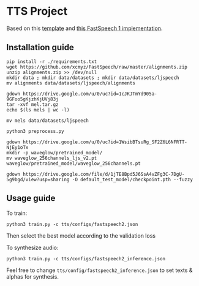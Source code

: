 # TTS Project

Based on this [template](https://github.com/WrathOfGrapes/asr_project_template) and [this FastSpeech 1 implementation](https://github.com/xcmyz/FastSpeech).

## Installation guide

```
pip install -r ./requirements.txt
wget https://github.com/xcmyz/FastSpeech/raw/master/alignments.zip
unzip alignments.zip >> /dev/null
mkdir data ; mkdir data/datasets ; mkdir data/datasets/ljspeech
mv alignments data/datasets/ljspeech/alignments

gdown https://drive.google.com/u/0/uc?id=1cJKJTmYd905a-9GFoo5gKjzhKjUVj83j
tar -xvf mel.tar.gz
echo $(ls mels | wc -l)

mv mels data/datasets/ljspeech

python3 preprocess.py

gdown https://drive.google.com/u/0/uc?id=1WsibBTsuRg_SF2Z6L6NFRTT-NjEy1oTx
mkdir -p waveglow/pretrained_model/
mv waveglow_256channels_ljs_v2.pt waveglow/pretrained_model/waveglow_256channels.pt

gdown https://drive.google.com/file/d/1jTE8Bpd5J6SsA4vZFg3C-7DgU-5g9bgd/view?usp=sharing -O default_test_model/checkpoint.pth --fuzzy

```

## Usage guide

To train:
```shell
python3 train.py -c tts/configs/fastspeech2.json
```
Then select the best model according to the validation loss


To synthesize audio:
```
python3 train.py -c tts/configs/fastspeech2_inference.json
```

Feel free to change `tts/config/fastspeech2_inference.json` to set texts & alphas for synthesis.